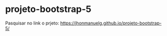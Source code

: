 ﻿# projeto-bootstrap-5



Pasquisar no link o prjeto: https://jhonmanuelg.github.io/projeto-bootstrap-5/
